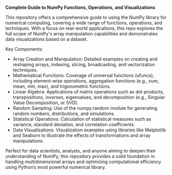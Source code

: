 **Complete Guide to NumPy Functions, Operations, and Visualizations**

This repository offers a comprehensive guide to using the NumPy library for numerical computing, covering a wide range of functions, operations, and techniques.
With a focus on real-world applications, this repo explores the full scope of NumPy's array manipulation capabilities and demonstrates data visualizations based on a dataset.

Key Components:

- Array Creation and Manipulation: Detailed examples on creating and reshaping arrays, indexing, slicing, broadcasting, and vectorization techniques.
- Mathematical Functions: Coverage of universal functions (ufuncs), including element-wise operations, aggregation functions (e.g., sum, mean, min, max), and trigonometric functions.
- Linear Algebra: Applications of matrix operations such as dot products, transpositions, inverses, eigenvalues, and decomposition (e.g., Singular Value Decomposition, or SVD).
- Random Sampling: Use of the numpy.random module for generating random numbers, distributions, and simulations.
- Statistical Operations: Calculation of statistical measures such as variance, standard deviation, and correlation coefficients.
- Data Visualizations: Visualization examples using libraries like Matplotlib and Seaborn to illustrate the effects of transformations and array manipulations.

Perfect for data scientists, analysts, and anyone aiming to deepen their understanding of NumPy, this repository provides a solid foundation in handling multidimensional arrays and optimizing computational efficiency using Python’s most powerful numerical library.
